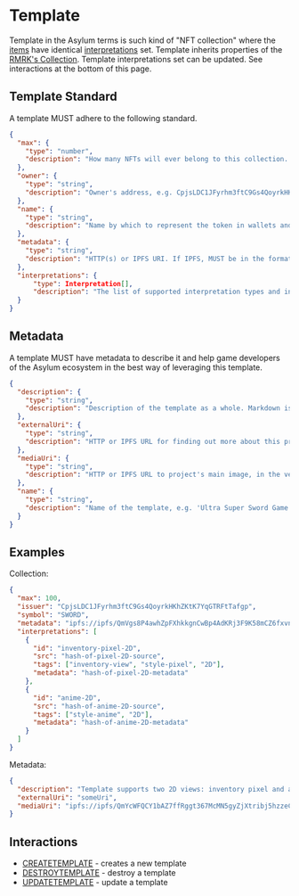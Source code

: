 # Template

Template in the Asylum terms is such kind of "NFT collection" where the [items](item.md) have identical [interpretations](interpretation.md) set. Template inherits properties of the [RMRK's Collection](https://github.com/rmrk-team/rmrk-spec/blob/master/standards/rmrk2.0.0/entities/collection.md). Template interpretations set can be updated. See interactions at the bottom of this page.

## Template Standard

A template MUST adhere to the following standard.

```json
{
  "max": {
    "type": "number",
    "description": "How many NFTs will ever belong to this collection. 0 for infinite."
  },
  "owner": {
    "type": "string",
    "description": "Owner's address, e.g. CpjsLDC1JFyrhm3ftC9Gs4QoyrkHKhZKtK7YqGTRFtTafgp. Can be address different from minter to assign ownership to other entity on creation."
  },
  "name": {
    "type": "string",
    "description": "Name by which to represent the token in wallets and UIs, e.g. ZOMB"
  },
  "metadata": {
    "type": "string",
    "description": "HTTP(s) or IPFS URI. If IPFS, MUST be in the format of ipfs://ipfs/HASH"
  },
  "interpretations": {
      "type": Interpretation[],
      "description": "The list of supported interpretation types and interpretations for these types"
  }
}
```
## Metadata

A template MUST have metadata to describe it and help game developers of the Asylum ecosystem in the best way of leveraging this template.

```json
{
  "description": {
    "type": "string",
    "description": "Description of the template as a whole. Markdown is supported."
  },
  "externalUri": {
    "type": "string",
    "description": "HTTP or IPFS URL for finding out more about this project. If IPFS, MUST be in the format of ipfs://ipfs/HASH"
  },
  "mediaUri": {
    "type": "string",
    "description": "HTTP or IPFS URL to project's main image, in the vein of og:image. If IPFS, MUST be in the format of ipfs://ipfs/HASH"
  },
  "name": {
    "type": "string",
    "description": "Name of the template, e.g. 'Ultra Super Sword Game A'."
  }
}
```

## Examples

Collection:

```json
{
  "max": 100,
  "issuer": "CpjsLDC1JFyrhm3ftC9Gs4QoyrkHKhZKtK7YqGTRFtTafgp",
  "symbol": "SWORD",
  "metadata": "ipfs://ipfs/QmVgs8P4awhZpFXhkkgnCwBp4AdKRj3F9K58mCZ6fxvn3j",
  "interpretations": [
    {
      "id": "inventory-pixel-2D",
      "src": "hash-of-pixel-2D-source",
      "tags": ["inventory-view", "style-pixel", "2D"],
      "metadata": "hash-of-pixel-2D-metadata"
    },
    {
      "id": "anime-2D",
      "src": "hash-of-anime-2D-source",
      "tags": ["style-anime", "2D"],
      "metadata": "hash-of-anime-2D-metadata"
    }
  ]
}
```

Metadata:

```json
{
  "description": "Template supports two 2D views: inventory pixel and anime",
  "externalUri": "someUri",
  "mediaUri": "ipfs://ipfs/QmYcWFQCY1bAZ7ffRggt367McMN5gyZjXtribj5hzzeCWQ"
}
```

## Interactions

- [CREATETEMPLATE](../interactions/createtemplate.md) - creates a new template
- [DESTROYTEMPLATE](../interactions/destroytemplate.md) - destroy a template
- [UPDATETEMPLATE](../interactions/updatetemplate.md) - update a template